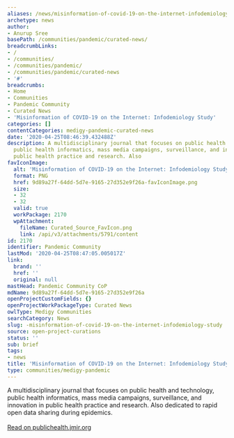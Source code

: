 ```yaml
---
aliases: /news/misinformation-of-covid-19-on-the-internet-infodemiology-study
archetype: news
author:
- Anurup Sree
basePath: /communities/pandemic/curated-news/
breadcrumbLinks:
- /
- /communities/
- /communities/pandemic/
- /communities/pandemic/curated-news
- '#'
breadcrumbs:
- Home
- Communities
- Pandemic Community
- Curated News
- 'Misinformation of COVID-19 on the Internet: Infodemiology Study'
categories: []
contentCategories: medigy-pandemic-curated-news
date: '2020-04-25T08:46:39.432488Z'
description: A multidisciplinary journal that focuses on public health and technology,
  public health informatics, mass media campaigns, surveillance, and innovation in
  public health practice and research. Also
favIconImage:
  alt: 'Misinformation of COVID-19 on the Internet: Infodemiology Study'
  format: PNG
  href: 9d89a27f-64dd-5d7e-9165-27d352e9f26a-favIconImage.png
  size:
  - 32
  - 32
  valid: true
  workPackage: 2170
  wpAttachment:
    fileName: Curated_Source_FavIcon.png
    link: /api/v3/attachments/5791/content
id: 2170
identifier: Pandemic Community
lastMod: '2020-04-25T08:47:05.005017Z'
link:
  brand: ''
  href: ''
  original: null
mastHead: Pandemic Community CoP
mdName: 9d89a27f-64dd-5d7e-9165-27d352e9f26a
openProjectCustomFields: {}
openProjectWorkPackageType: Curated News
owlType: Medigy Communities
searchCategory: News
slug: -misinformation-of-covid-19-on-the-internet-infodemiology-study
source: open-project-curations
status: ''
sub: brief
tags:
- news
title: 'Misinformation of COVID-19 on the Internet: Infodemiology Study'
type: communities/medigy-pandemic
---
```


A multidisciplinary journal that focuses on public health and technology, public health informatics, mass media campaigns, surveillance, and innovation in public health practice and research. Also dedicated to rapid open data sharing during epidemics.<br><br><a target="_blank" href=https://publichealth.jmir.org/2020/2/e18444/>Read on publichealth.jmir.org</a>
